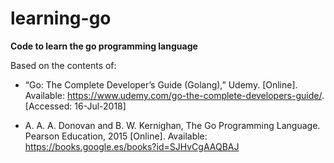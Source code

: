 # learning-go

**Code to learn the go programming language**

Based on the contents of:

- “Go: The Complete Developer’s Guide (Golang),” Udemy. [Online]. Available: https://www.udemy.com/go-the-complete-developers-guide/. [Accessed: 16-Jul-2018]

- A. A. A. Donovan and B. W. Kernighan, The Go Programming Language. Pearson Education, 2015 [Online]. Available: https://books.google.es/books?id=SJHvCgAAQBAJ